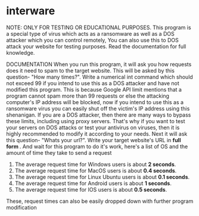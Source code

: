 # interware
NOTE: ONLY FOR TESTING OR EDUCATIONAL PURPOSES. This program is a special type of virus which acts as a ransomware as well as a DOS attacker which you can control remotely, You can also use this to DOS attack your website for testing purposes. Read the documentation for full knowledge.

DOCUMENTATION
When you run this program, it will ask you how requests does it need to spam to the target website. This will be asked by this question- "How many times?". Write a numerical int command which should not exceed 99 if you intend to use this as a DOS attacker and have not modified this program. This is because Google API limit mentions that a program cannot spam more than 99 requests or else the attacking computer's IP address will be blocked, now if you intend to use this as a ransomware virus you can easily shut off the victim's IP address using this shenanigan. If you are a DOS attacker, then there are many ways to bypass these limits, including using proxy servers. That's why if you want to test your servers on DOS attacks or test your antivirus on viruses, then it is highly recommended to modify it according to your needs. Next it will ask this question- "Whats your url?". Write your target website's URL in <b> full form </b>. And wait for this program to do it's work, here's a list of OS and the amount of time they take to send a request

1. The average request time for Windows users is about <b>2 seconds</b>.
2. The average request time for MacOS users is about <b>0.4 seconds</b>.
3. The average request time for Linux Ubuntu users is about <b>0.1 seconds</b>.
4. The average request time for Android users is about <b>1 seconds</b>.
5. The average request time for IOS users is about <b>0.5 seconds</b>.

These, request times can also be easily dropped down with further program modification
